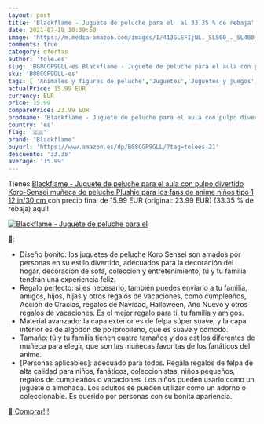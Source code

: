 ```yaml
---
layout: post
title: 'Blackflame - Juguete de peluche para el  al 33.35 % de rebaja'
date: 2021-07-19 10:39:50
image: 'https://m.media-amazon.com/images/I/413GLEFIjNL._SL500_._SL400_.jpg'
comments: true
category: ofertas
author: 'tole.es'
slug: 'B08CGP9GLL-es Blackflame - Juguete de peluche para el aula con pulpo...'
sku: 'B08CGP9GLL-es'
tags: [ 'Animales y figuras de peluche','Juguetes','Juguetes y juegos','Peluches','blackflame','peluche', ]
actualPrice: 15.99 EUR
currency: EUR
price: 15.99
comparePrice: 23.99 EUR
prodname: 'Blackflame - Juguete de peluche para el aula con pulpo divertido Koro-Sensei  muñeca de peluche Plushie para los fans de anime niños  tipo 1  12 in/30 cm '
country: 'es'
flag: '🇪🇸'
brand: 'Blackflame'
buyurl: 'https://www.amazon.es/dp/B08CGP9GLL/?tag=tolees-21'
descuento: '33.35'
average: '15.99'
---
```


Tienes [Blackflame - Juguete de peluche para el aula con pulpo divertido Koro-Sensei  muñeca de peluche Plushie para los fans de anime niños  tipo 1  12 in/30 cm ](https://www.amazon.es/dp/B08CGP9GLL/?tag=tolees-21) con precio final de  15.99 EUR (original: 23.99 EUR) (33.35 %  de rebaja) aqui!

[![Blackflame - Juguete de peluche para el ](https://m.media-amazon.com/images/I/413GLEFIjNL._SL500_._SL400_.jpg)](https://www.amazon.es/dp/B08CGP9GLL/?tag=tolees-21)

🔎:

- Diseño bonito: los juguetes de peluche Koro Sensei son amados por personas en su estilo divertido, adecuados para la decoración del hogar, decoración de sofá, colección y entretenimiento, tú y tu familia tendrán una experiencia feliz.
- Regalo perfecto: si es necesario, también puedes enviarlo a tu familia, amigos, hijos, hijas y otros regalos de vacaciones, como cumpleaños, Acción de Gracias, regalos de Navidad, Halloween, Año Nuevo y otros regalos de vacaciones. Es el mejor regalo para ti, tu familia y amigos.
- Material avanzado: la capa exterior es de felpa súper suave, y la capa interior es de algodón de polipropileno, que es suave y cómodo.
- Tamaño: tú y tu familia tienen cuatro tamaños y dos estilos diferentes de muñeca para elegir, que son las muñecas favoritas de los fanáticos del anime.
- [Personas aplicables]: adecuado para todos. Regala regalos de felpa de alta calidad para niños, fanáticos, coleccionistas, niños pequeños, regalos de cumpleaños o vacaciones. Los niños pueden usarlo como un juguete o almohada. Los adultos se pueden utilizar como un adorno o coleccionable. Es querido por personas con su bonita apariencia.

[🛒 Comprar!!!](https://www.amazon.es/dp/B08CGP9GLL/?tag=tolees-21)
